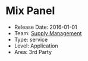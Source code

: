 # Mix Panel
* Release Date: 2016-01-01
* Team: [Supply Management](../teams/supply.md)
* Type: service
* Level: Application
* Area: 3rd Party
